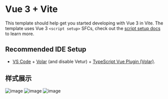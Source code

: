 # Vue 3 + Vite

This template should help get you started developing with Vue 3 in Vite. The template uses Vue 3 `<script setup>` SFCs, check out the [script setup docs](https://v3.vuejs.org/api/sfc-script-setup.html#sfc-script-setup) to learn more.

## Recommended IDE Setup

- [VS Code](https://code.visualstudio.com/) + [Volar](https://marketplace.visualstudio.com/items?itemName=Vue.volar) (and disable Vetur) + [TypeScript Vue Plugin (Volar)](https://marketplace.visualstudio.com/items?itemName=Vue.vscode-typescript-vue-plugin).

## 样式展示
![image](https://github.com/aris879559/vue3-admin/assets/136962305/92a3671d-3257-4f9f-9f9a-ecf6ae491e90)
![image](https://github.com/aris879559/vue3-admin/assets/136962305/46d0b491-4adf-46c7-b9b2-ca70e42360f8)
![image](https://github.com/aris879559/vue3-admin/assets/136962305/d835699e-c2a5-4492-af31-3506c5a08205)
